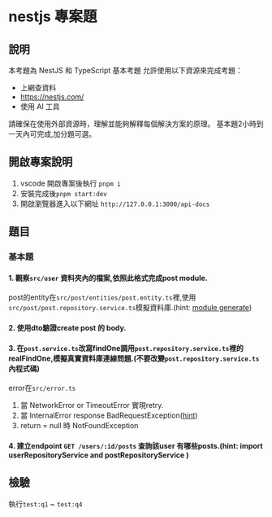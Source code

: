 # nestjs 專案題

## 說明

本考題為 NestJS 和 TypeScript 基本考題
允許使用以下資源來完成考題：

- 上網查資料
- https://nestjs.com/
- 使用 AI 工具

請確保在使用外部資源時，理解並能夠解釋每個解決方案的原理。
基本題2小時到一天內可完成,加分題可選。

## 開啟專案說明

1. vscode 開啟專案後執行 `pnpm i`
2. 安裝完成後`pnpm start:dev`
3. 開啟瀏覽器進入以下網址 `http://127.0.0.1:3000/api-docs` <!-- Lack of port number -->

## 題目

### 基本題

#### 1. 觀察`src/user` 資料夾內的檔案,依照此格式完成post module.

post的entity在`src/post/entities/post.entity.ts`裡,使用`src/post/post.repository.service.ts`模擬資料庫.(hint: [module generate](https://docs.nestjs.com/cli/overview))

#### 2. 使用dto驗證create post 的 body.

#### 3. 在`post.service.ts`改寫findOne調用`post.repository.service.ts`裡的realFindOne,模擬真實資料庫連線問題.(不要改變`post.repository.service.ts`內程式碼)

error在`src/error.ts`

1. 當 NetworkError or TimeoutError 實現retry.
2. 當 InternalError response BadRequestException([hint](https://docs.nestjs.com/exception-filters))
3. return = null 時 NotFoundException

#### 4. 建立endpoint `GET /users/:id/posts` 查詢該user 有哪些posts.(hint: import userRepositoryService and postRepositoryService )

## 檢驗

執行`test:q1` ~ `test:q4`
